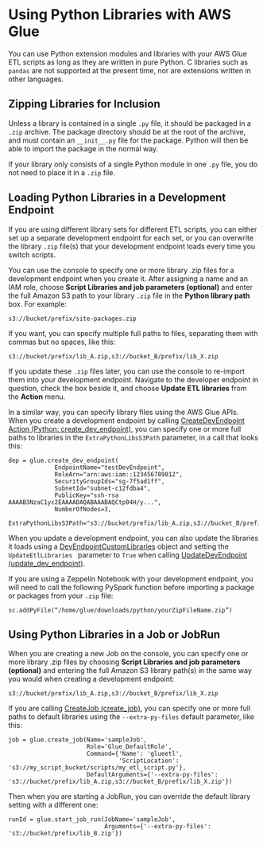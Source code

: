 # Using Python Libraries with AWS Glue<a name="aws-glue-programming-python-libraries"></a>

You can use Python extension modules and libraries with your AWS Glue ETL scripts as long as they are written in pure Python\. C libraries such as `pandas` are not supported at the present time, nor are extensions written in other languages\.

## Zipping Libraries for Inclusion<a name="aws-glue-programming-python-libraries-zipping"></a>

Unless a library is contained in a single `.py` file, it should be packaged in a `.zip` archive\. The package directory should be at the root of the archive, and must contain an `__init__.py` file for the package\. Python will then be able to import the package in the normal way\.

If your library only consists of a single Python module in one `.py` file, you do not need to place it in a `.zip` file\.

## Loading Python Libraries in a Development Endpoint<a name="aws-glue-programming-python-libraries-dev-endpoint"></a>

If you are using different library sets for different ETL scripts, you can either set up a separate development endpoint for each set, or you can overwrite the library `.zip` file\(s\) that your development endpoint loads every time you switch scripts\.

You can use the console to specify one or more library \.zip files for a development endpoint when you create it\. After assigning a name and an IAM role, choose **Script Libraries and job parameters \(optional\)** and enter the full Amazon S3 path to your library `.zip` file in the **Python library path** box\. For example:

```
s3://bucket/prefix/site-packages.zip
```

If you want, you can specify multiple full paths to files, separating them with commas but no spaces, like this:

```
s3://bucket/prefix/lib_A.zip,s3://bucket_B/prefix/lib_X.zip
```

If you update these `.zip` files later, you can use the console to re\-import them into your development endpoint\. Navigate to the developer endpoint in question, check the box beside it, and choose **Update ETL libraries** from the **Action** menu\.

In a similar way, you can specify library files using the AWS Glue APIs\. When you create a development endpoint by calling [CreateDevEndpoint Action \(Python: create\_dev\_endpoint\)](aws-glue-api-dev-endpoint.md#aws-glue-api-dev-endpoint-CreateDevEndpoint), you can specify one or more full paths to libraries in the `ExtraPythonLibsS3Path` parameter, in a call that looks this:

```
dep = glue.create_dev_endpoint(
             EndpointName="testDevEndpoint",
             RoleArn="arn:aws:iam::123456789012",
             SecurityGroupIds="sg-7f5ad1ff",
             SubnetId="subnet-c12fdba4",
             PublicKey="ssh-rsa AAAAB3NzaC1yc2EAAAADAQABAAABAQCtp04H/y...",
             NumberOfNodes=3,
             ExtraPythonLibsS3Path="s3://bucket/prefix/lib_A.zip,s3://bucket_B/prefix/lib_X.zip")
```

When you update a development endpoint, you can also update the libraries it loads using a [DevEndpointCustomLibraries](aws-glue-api-dev-endpoint.md#aws-glue-api-dev-endpoint-DevEndpointCustomLibraries) object and setting the `UpdateEtlLibraries ` parameter to `True` when calling [UpdateDevEndpoint \(update\_dev\_endpoint\)](aws-glue-api-dev-endpoint.md#aws-glue-api-dev-endpoint-UpdateDevEndpoint)\.

If you are using a Zeppelin Notebook with your development endpoint, you will need to call the following PySpark function before importing a package or packages from your `.zip` file:

```
sc.addPyFile(“/home/glue/downloads/python/yourZipFileName.zip”)
```

## Using Python Libraries in a Job or JobRun<a name="aws-glue-programming-python-libraries-job"></a>

When you are creating a new Job on the console, you can specify one or more library \.zip files by choosing **Script Libraries and job parameters \(optional\)** and entering the full Amazon S3 library path\(s\) in the same way you would when creating a development endpoint:

```
s3://bucket/prefix/lib_A.zip,s3://bucket_B/prefix/lib_X.zip
```

If you are calling [CreateJob \(create\_job\)](aws-glue-api-jobs-job.md#aws-glue-api-jobs-job-CreateJob), you can specify one or more full paths to default libraries using the `--extra-py-files` default parameter, like this:

```
job = glue.create_job(Name='sampleJob',
                      Role='Glue_DefaultRole',
                      Command={'Name': 'glueetl',
                               'ScriptLocation': 's3://my_script_bucket/scripts/my_etl_script.py'},
                      DefaultArguments={'--extra-py-files': 's3://bucket/prefix/lib_A.zip,s3://bucket_B/prefix/lib_X.zip'})
```

Then when you are starting a JobRun, you can override the default library setting with a different one:

```
runId = glue.start_job_run(JobName='sampleJob',
                           Arguments={'--extra-py-files': 's3://bucket/prefix/lib_B.zip'})
```